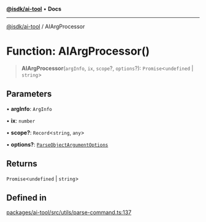 [**@isdk/ai-tool**](../README.md) • **Docs**

***

[@isdk/ai-tool](../globals.md) / AIArgProcessor

# Function: AIArgProcessor()

> **AIArgProcessor**(`argInfo`, `ix`, `scope`?, `options`?): `Promise`\<`undefined` \| `string`\>

## Parameters

• **argInfo**: `ArgInfo`

• **ix**: `number`

• **scope?**: `Record`\<`string`, `any`\>

• **options?**: [`ParseObjectArgumentOptions`](../interfaces/ParseObjectArgumentOptions.md)

## Returns

`Promise`\<`undefined` \| `string`\>

## Defined in

[packages/ai-tool/src/utils/parse-command.ts:137](https://github.com/isdk/ai-tool.js/blob/fe6b47f429fb128627d2210e367fa914b891d314/src/utils/parse-command.ts#L137)
